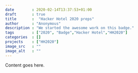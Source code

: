 ```yaml
---
date        : 2020-02-14T13:37:53+01:00
draft       : true
title       :  "Hacker Hotel 2020 preps"
author      : "Anonymous"
description : "We started the awesome work on this badge."
tags        : ["2020", "Badge","Hacker Hotel","HH2020"]
categories  : []
projects    : ["HH2020"]
image_src   : ""
image_alt   : ""
---
```


Content goes here.
